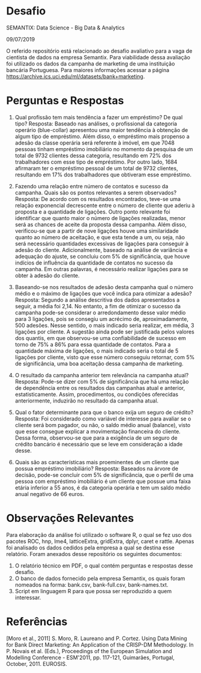 # Desafio
SEMANTIX: 
Data  Science - Big Data & Analytics

09/07/2019


O referido repositório está relacionado ao desafio avaliativo para a vaga de cientista de dados na empresa Semantix. Para viabilidade dessa avaliação foi utilizado os dados da campanha de marketing de uma instituição bancária Portuguesa. Para maiores informações acessar a página https://archive.ics.uci.edu/ml/datasets/bank+marketing.

# Perguntas e Respostas
1) Qual profissão tem mais tendência a fazer um empréstimo? De qual tipo?
Resposta: Baseado nas análises, o profissional da categoria operário (blue-collar) apresentou uma maior tendência à obtenção de algum tipo de empréstimo. Além disso, o empréstimo mais propenso a adesão da classe operária será referente à imóvel, em que 7048 pessoas tinham empréstimo imobiliário no momento da pesquisa de um total de 9732 clientes dessa categoria, resultando em 72% dos trabalhadores com esse tipo de empréstimo. Por outro lado, 1684 afirmaram ter o empréstimo pessoal de um total de 9732 clientes, resultando em 17% dos trabalhadores que obtiveram esse empréstimo.

2) Fazendo uma relação entre número de contatos e sucesso da campanha. Quais são os pontos relevantes a serem observados?
Resposta: De acordo com os resultados encontrados, teve-se uma relação exponencial decrescente entre o número de cliente que aderiu à proposta e a quantidade de ligações. Outro ponto relevante foi identificar que quanto maior o número de ligações realizadas, menor será as chances de aceite da proposta dessa campanha. Além disso, verificou-se que a partir de nove ligações houve uma similaridade quanto ao número de aceitação, e que esta tende a um, ou seja, não será necessário quantidades excessivas de ligações para conseguir à adesão do cliente. Adicionalmente, baseado na anàlise de variância e adequação do ajuste, se concluiu com 5% de significância, que houve indícios de influência da quantidade de contatos no sucesso da campanha. Em outras palavras, é necessário realizar ligações para se obter à adesão do cliente. 

3) Baseando-se nos resultados de adesão desta campanha qual o número médio e o máximo de ligações que você indica para otimizar a adesão?
Resposta: Segundo a análise descritiva dos dados apresentados a seguir, a média foi 2,14. No entanto, a fim de otimizar o sucesso da campanha pode-se considerar o arredondamento desse valor médio para 3 ligações, pois se consegiu um acrécimo de, aproximadamente, 500 adesões. Nesse sentido, o mais indicado seria realizar, em média, 3 ligações por cliente. A sugestão ainda pode ser justificada pelos valores dos quantis, em que observou-se uma confiabilidade de sucesso em torno de 75% a 86% para essa quantidade de contatos. Para a quantidade máxima de ligações, o mais indicado seria o total de 5 ligações por cliente, visto que esse número conseguiu retornar, com 5% de significância, uma boa aceitação dessa campanha de marketing. 

4) O resultado da campanha anterior tem relevância na campanha atual?
Resposta: Pode-se dizer com 5% de significância que há uma relação de dependência entre os resultados das campanhas atual e anterior, estatisticamente. Assim, procedimentos, ou condições oferecidas anteriormente, induzirão no resultado da campanha atual.

5) Qual o fator determinante para que o banco exija um seguro de crédito?
Resposta: Foi considerado como variável de interesse para avaliar se o cliente será bom pagador, ou não, o saldo médio anual (balance), visto que esse consegue explicar a movimentação financeira do cliente. Dessa forma, observou-se que para a exigência de um seguro de crédito bancário é necessário que se leve em consideração a idade desse.

6) Quais são as características mais proeminentes de um cliente que possua empréstimo imobiliário?
Resposta: Baseados na árvore de decisão, pode-se concluir com 5% de significância, que o perfil de uma pessoa com empréstimo imobiliário é um cliente que possue uma faixa etária inferior a 55 anos, é da categoria operária e tem um saldo médio anual negativo de 66 euros.

# Observações Relevantes
Para elaboração da análise foi utilizado o software R, o qual se fez uso dos pacotes ROC, hnp, lme4, latticeExtra, gridExtra, dplyr, caret e rattle. Apenas foi analisado os dados cedidos pela empresa a qual se destina esse relatório. 
Foram anexados desse repositório os seguintes documentos:
1)	O relatório técnico em PDF, o qual contém perguntas e respostas desse desafio.
2)	O banco de dados fornecido pela empresa Semantix, os quais foram nomeados na forma: bank.csv, bank-full.csv, bank-names.txt.
3)	Script em linguagem R para que possa ser reproduzido a quem interessar.

# Referências
[Moro et al., 2011] S. Moro, R. Laureano and P. Cortez. Using Data Mining for Bank Direct Marketing: An Application of the CRISP-DM Methodology. 
In P. Novais et al. (Eds.), Proceedings of the European Simulation and Modelling Conference - ESM'2011, pp. 117-121, Guimarães, Portugal, October, 2011. EUROSIS.
